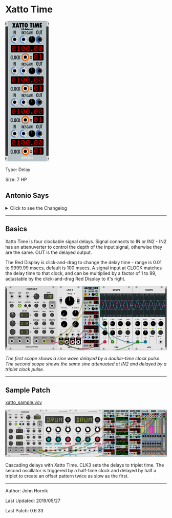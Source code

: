 # Xatto Time

![](./xatto_time.png)

Type: Delay

Size: 7 HP

## Antonio Says

<details>
  <summary>Click to see the Changelog</summary>

```
XATTO TIME (4 delays)
	0.5.13.0
---- 4 delays
---- every delay can accept audio or CV
---- delay from 0.01 msecs to 9999.99 msecs
---- click and drag to set PRECISE timing
---- no filter IN or OUT
---- there are 2 IN, the IN2 is controlled by an attenenverter (to create feedbacks)
---- every delay is clockable and tempo is computed with the tempo detector
---- the detected tempo is multiplied by a factor from 1 to 99

	0.6.0
default gain for IN2 to ZERO (feature request)

	0.6.4
corrected value skewing when dragging and the screen is zoomed

	0.6.20
time computer sample rate update
```

</details>

---

## Basics

Xatto Time is four clockable signal delays. Signal connects to IN or IN2 - IN2 has an attenuverter to control the depth of the input signal, otherwise they are the same. OUT is the delayed output. 

The Red Display is click-and-drag to change the delay time - range is 0.01 to 9999.99 msecs, default is 100 msecs. A signal input at CLOCK matches the delay time to that clock, and can be multiplied by a factor of 1 to 99, adjustable by the click-and-drag Red Display to it's right.

![](./xatto_sin_delay.png)

*The first scope shows a sine wave delayed by a double-time clock pulse. The second scope shows the same sine attenuated at IN2 and delayed by a triplet clock pulse.*

---



## Sample Patch

[xatto_sample.vcv](./xatto_sample.vcv) 

![xatto sample](./xatto_sample.png)

Cascading delays with Xatto Time. CLK3 sets the delays to triplet time. The second oscillator is triggered by a half-time clock and delayed by half a triplet to create an offset pattern twice as slow as the first.

---
Author: John Hornik

Last Updated: 2019/05/27

Last Patch: 0.6.33
